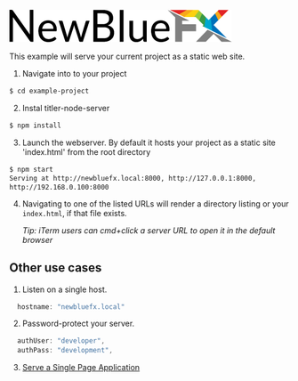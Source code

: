 [![NewBlueFX](img/NewBlueFX_logo.png)](Home.md)

This example will serve your current project as a static web site.

1. Navigate into to your project

  ```sh
  $ cd example-project
  ```

2. Instal titler-node-server <!-- to get the `ws` command. -->

  ```sh
  $ npm install 
  ```

3. Launch the webserver. By default it hosts your project as a static site 'index.html' from the root directory

  ```
  $ npm start 
  Serving at http://newbluefx.local:8000, http://127.0.0.1:8000, http://192.168.0.100:8000
  ```

4. Navigating to one of the listed URLs will render a directory listing or your `index.html`, if that file exists.

    *Tip: iTerm users can cmd+click a server URL to open it in the default browser*

## Other use cases

1. Listen on a single host.

  ```js
    hostname: "newbluefx.local"
  ```
<!-- $ ws --hostname newbluefx.local
  Serving at http://newbluefx.local:8000 -->

2. Password-protect your server.

  ```js
    authUser: "developer",
    authPass: "development",
  ```
<!-- $ ws --auth.user lloyd --auth.pass secret
  Serving at http://newbluefx.local:8000, http://127.0.0.1:8000, http://192.168.0.100:8000 -->

3. [Serve a Single Page Application](How-to-serve-a-Single-Page-Application-SPA.md)